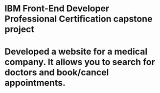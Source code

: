 # IBM Front-End Developer Professional Certification capstone project

# Developed a website for a medical company. It allows you to search for doctors and book/cancel appointments.
